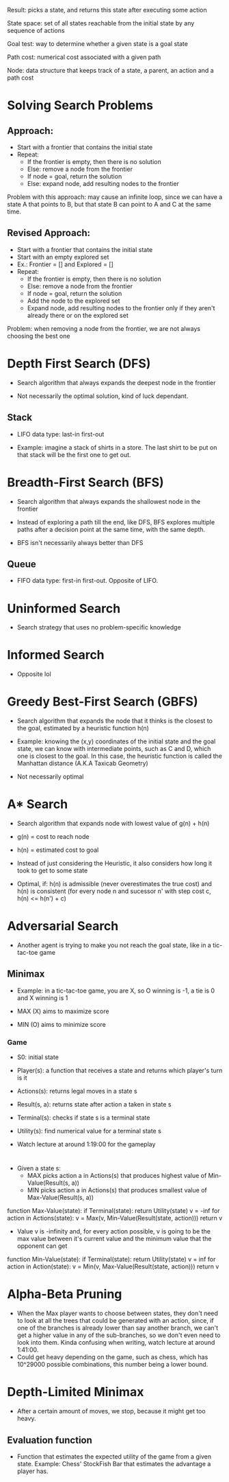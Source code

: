 Result: picks a state, and returns this state after executing some action

State space: set of all states reachable from the initial state by any sequence of actions

Goal test: way to determine whether a given state is a goal state

Path cost: numerical cost associated with a given path

Node: data structure that keeps track of a state, a parent, an action and a path cost

# Solving Search Problems

## Approach: 
- Start with a frontier that contains the initial state
- Repeat: 
    - If the frontier is empty, then there is no solution
    - Else: remove a node from the frontier
    - If node = goal, return the solution
    - Else: expand node, add resulting nodes to the frontier

Problem with this approach: may cause an infinite loop, since we can have a state A that points to B, but that state B can point to A and C at the same time.

## Revised Approach:
- Start with a frontier that contains the initial state
- Start with an empty explored set
- Ex.: Frontier = [] and Explored = []
- Repeat:
    - If the frontier is empty, then there is no solution
    - Else: remove a node from the frontier
    - If node = goal, return the solution
    - Add the node to the explored set
    - Expand node, add resulting nodes to the frontier only if they aren't already there or on the explored set

Problem: when removing a node from the frontier, we are not always choosing the best one

# Depth First Search (DFS)
- Search algorithm that always expands the deepest node in the frontier

- Not necessarily the optimal solution, kind of luck dependant.

## Stack
- LIFO data type: last-in first-out

- Example: imagine a stack of shirts in a store. The last shirt to be put on that stack will be the first one to get out.

# Breadth-First Search (BFS)
- Search algorithm that always expands the shallowest node in the frontier

- Instead of exploring a path till the end, like DFS, BFS explores multiple paths after a decision point at the same time, with the same depth. 

- BFS isn't necessarily always better than DFS

## Queue 
- FIFO data type: first-in first-out. Opposite of LIFO.

# Uninformed Search
- Search strategy that uses no problem-specific knowledge

# Informed Search 
- Opposite lol

# Greedy Best-First Search (GBFS)
- Search algorithm that expands the node that it thinks is the closest to the goal, estimated by a heuristic function h(n)

- Example: knowing the (x,y) coordinates of the initial state and the goal state, we can know with intermediate points, such as C and D, which one is closest to the goal. In this case, the heuristic function is called the Manhattan distance (A.K.A Taxicab Geometry)

- Not necessarily optimal

# A* Search
- Search algorithm that expands node with lowest value of g(n) + h(n)

- g(n) = cost to reach node
- h(n) = estimated cost to goal

- Instead of just considering the Heuristic, it also considers how long it took to get to some state

- Optimal, if: h(n) is admissible (never overestimates the true cost) and h(n) is consistent (for every node n and sucessor n' with step cost c, h(n) <= h(n') + c)

# Adversarial Search
- Another agent is trying to make you not reach the goal state, like in a tic-tac-toe game 

## Minimax


- Example: in a tic-tac-toe game, you are X, so O winning is -1, a tie is 0 and X winning is 1

- MAX (X) aims to maximize score
- MIN (O) aims to minimize score

### Game 
- S0: initial state
- Player(s): a function that receives a state and returns which player's turn is it
- Actions(s): returns legal moves in a state s
- Result(s, a): returns state after action a taken in state s
- Terminal(s): checks if state s is a terminal state
- Utility(s): find numerical value for a terminal state s

- Watch lecture at around 1:19:00 for the gameplay
#
- Given a state s:
    - MAX picks action a in Actions(s) that produces highest value of Min-Value(Result(s, a))
    - MIN picks action a in Actions(s) that produces smallest value of Max-Value(Result(s, a))

function Max-Value(state):
    if Terminal(state):
        return Utility(state)
    v = -inf
    for action in Actions(state):
        v = Max(v, Min-Value(Result(state, action)))
    return v

- Value v is -infinity and, for every action possible, v is going to be the max value between it's current value and the minimum value that the opponent can get 

function Min-Value(state):
    if Terminal(state):
        return Utility(state)
    v = inf
    for action in Action(state):
        v = Min(v, Max-Value(Result(state, action)))
    return v

# Alpha-Beta Pruning
- When the Max player wants to choose between states, they don't need to look at all the trees that could be generated with an action, since, if one of the branches is already lower than say another branch, we can't get a higher value in any of the sub-branches, so we don't even need to look into them. Kinda confusing when writing, watch lecture at around 1:41:00.
- Could get heavy depending on the game, such as chess, which has 10^29000 possible combinations, this number being a lower bound.

# Depth-Limited Minimax
- After a certain amount of moves, we stop, because it might get too heavy.

## Evaluation function
- Function that estimates the expected utility of the game from a given state. Example: Chess' StockFish Bar that estimates the advantage a player has.
